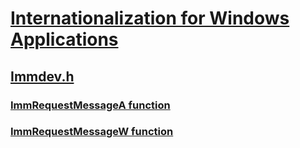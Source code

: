 # [Internationalization for Windows Applications](../_intl/index.md)
## [Immdev.h](index.md)
### [ImmRequestMessageA function](../immdev/nf-immdev-immrequestmessagea.md)
### [ImmRequestMessageW function](../immdev/nf-immdev-immrequestmessagew.md)
